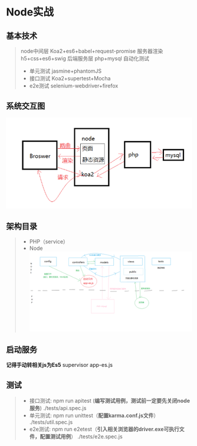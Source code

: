 # Node实战
## 基本技术
> node中间层 Koa2+es6+babel+request-promise
> 服务器渲染 h5+css+es6+swig
> 后端服务层 php+mysql
> 自动化测试
> - 单元测试 jasmine+phantomJS
> - 接口测试 Koa2+supertest+Mocha
> - e2e测试  selenium-webdriver+firefox
## 系统交互图
![](helpimg/系统交互图.png)
## 架构目录
> - PHP（service）
> - Node
![](helpimg/目录说明.png)
## 启动服务
**记得手动转相关js为Es5**
supervisor app-es.js
## 测试
> - 接口测试: npm run apitest (**编写测试用例，测试前一定要先关闭node服务**)
> ./tests/api.spec.js
> - 单元测试: npm run unittest（**配置karma.conf.js文件**）
> ./tests/util.spec.js
> - e2e测试:  npm run e2etest（**引入相关浏览器的driver.exe可执行文件，配置测试用例**）
> ./tests/e2e.spec.js